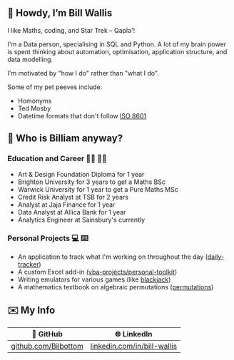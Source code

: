 :mage: Howdy, I’m Bill Wallis
---
I like Maths, coding, and Star Trek – Qapla'!

I'm a Data person, specialising in SQL and Python. A lot of my brain power is spent thinking about automation, optimisation, application structure, and data modelling.

I'm motivated by "how I do" rather than "what I do".

Some of my pet peeves include:
- Homonyms
- Ted Mosby
- Datetime formats that don't follow [ISO 8601](https://www.iso.org/iso-8601-date-and-time-format.html)

<!-- Include image of moi that's right-aligned -->


<!-- A little bit about me -->
:thinking: Who is Billiam anyway?
---

### Education and Career :man_student: :man_office_worker:
- Art & Design Foundation Diploma for 1 year
- Brighton University for 3 years to get a Maths BSc
- Warwick University for 1 year to get a Pure Maths MSc
- Credit Risk Analyst at TSB for 2 years
- Analyst at Jaja Finance for 1 year
- Data Analyst at Allica Bank for 1 year
- Analytics Engineer at Sainsbury's currently

### Personal Projects :computer: :keyboard:
- An application to track what I'm working on throughout the day ([daily-tracker](https://github.com/Bilbottom/daily-tracker))
- A custom Excel add-in ([vba-projects/personal-toolkit](https://github.com/Bilbottom/vba-projects/tree/main/personal-toolkit))
- Writing emulators for various games (like [blackjack](https://github.com/Bilbottom/blackjack))
- A mathematics textbook on algebraic permutations ([permutations](https://github.com/Bilbottom/permutations))


<!-- My (public) contact information -->
:envelope: My Info
---

<center>

| :pencil: GitHub | :globe_with_meridians: LinkedIn |
| --- | --- |
| [github.com/Bilbottom](https://github.com/Bilbottom) | [linkedin.com/in/bill-wallis](https://www.linkedin.com/in/bill-wallis/) |

</center>


<!-- GitHub activity -->
